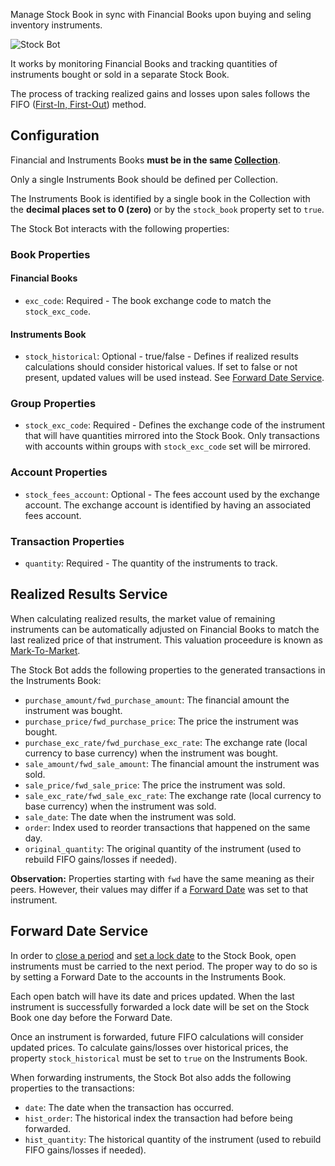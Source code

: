 Manage Stock Book in sync with Financial Books upon buying and seling inventory instruments.

![Stock Bot](https://docs.google.com/drawings/d/e/2PACX-1vQSjFxT6jVtwaiuDOEaDOaruFHWDp8YtT91lNUCw4BruKm3ZED__g1D4-5iAoi-J23j4v55Tk6ETg9R/pub?w=2848&h=1306)

It works by monitoring Financial Books and tracking quantities of instruments bought or sold in a separate Stock Book.

The process of tracking realized gains and losses upon sales follows the FIFO ([First-In, First-Out](https://medium.com/magnimetrics/first-in-first-out-fifo-inventory-costing-f0bc00096a59)) method.


## Configuration

Financial and Instruments Books **must be in the same [Collection](https://help.bkper.com/en/articles/4208937-collections)**.

Only a single Instruments Book should be defined per Collection.

The Instruments Book is identified by a single book in the Collection with the **decimal places set to 0 (zero)** or by the ```stock_book``` property set to ```true```.

The Stock Bot interacts with the following properties:

### Book Properties

#### Financial Books
- ```exc_code```: Required - The book exchange code to match the ```stock_exc_code```.
#### Instruments Book
- ```stock_historical```: Optional - true/false - Defines if realized results calculations should consider historical values. If set to false or not present, updated values will be used instead. See [Forward Date Service](#forward-date-service).

### Group Properties

- ```stock_exc_code```: Required - Defines the exchange code of the instrument that will have quantities mirrored into the Stock Book. Only transactions with accounts within groups with ```stock_exc_code``` set will be mirrored.

### Account Properties

- ```stock_fees_account```: Optional - The fees account used by the exchange account. The exchange account is identified by having an associated fees account.

### Transaction Properties 

- ```quantity```: Required - The quantity of the instruments to track.


## Realized Results Service

When calculating realized results, the market value of remaining instruments can be automatically adjusted on Financial Books to match the last realized price of that instrument. This valuation proceedure is known as [Mark-To-Market](https://www.investopedia.com/terms/m/marktomarket.asp). 

The Stock Bot adds the following properties to the generated transactions in the Instruments Book:

- ```purchase_amount/fwd_purchase_amount```: The financial amount the instrument was bought.
- ```purchase_price/fwd_purchase_price```: The price the instrument was bought.
- ```purchase_exc_rate/fwd_purchase_exc_rate```: The exchange rate (local currency to base currency) when the instrument was bought.
- ```sale_amount/fwd_sale_amount```: The financial amount the instrument was sold.
- ```sale_price/fwd_sale_price```: The price the instrument was sold.
- ```sale_exc_rate/fwd_sale_exc_rate```: The exchange rate (local currency to base currency) when the instrument was sold.
- ```sale_date```: The date when the instrument was sold.
- ```order```: Index used to reorder transactions that happened on the same day.
- ```original_quantity```: The original quantity of the instrument (used to rebuild FIFO gains/losses if needed).

**Observation:**
Properties starting with ```fwd``` have the same meaning as their peers. However, their values may differ if a [Forward Date](#forward-date-service) was set to that instrument.


## Forward Date Service

In order to [close a period](https://help.bkper.com/en/articles/6000644-closing-a-period) and [set a lock date](https://help.bkper.com/en/articles/5100445-book-lock-date) to the Stock Book, open instruments must be carried to the next period. The proper way to do so is by setting a Forward Date to the accounts in the Instruments Book.

Each open batch will have its date and prices updated. When the last instrument is successfully forwarded a lock date will be set on the Stock Book one day before the Forward Date.

Once an instrument is forwarded, future FIFO calculations will consider updated prices. To calculate gains/losses over historical prices, the property ```stock_historical``` must be set to ```true``` on the Instruments Book.

When forwarding instruments, the Stock Bot also adds the following properties to the transactions:

- ```date```: The date when the transaction has occurred.
- ```hist_order```: The historical index the transaction had before being forwarded.
- ```hist_quantity```: The historical quantity of the instrument (used to rebuild FIFO gains/losses if needed).
